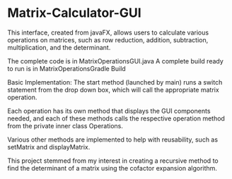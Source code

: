 # Matrix-Calculator-GUI
This interface, created from javaFX, allows users to calculate various operations on matrices, such as row reduction, addition, subtraction, multiplication, and the determinant.

The complete code is in MatrixOperationsGUI.java
A complete build ready to run is in MatrixOperationsGradle Build

Basic Implementation:
The start method (launched by main) runs a switch statement from the drop down box, which will call the appropriate matrix operation.

Each operation has its own method that displays the GUI components needed, and each of these methods calls the respective operation method from the private inner class Operations.

Various other methods are implemented to help with reusability, such as setMatrix and displayMatrix.

This project stemmed from my interest in creating a recursive method to find the determinant of a matrix using the cofactor expansion algorithm. 
